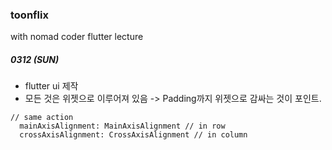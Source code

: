 ### toonflix
with nomad coder flutter lecture

##### 0312 (SUN)
- flutter ui 제작
- 모든 것은 위젯으로 이루어져 있음 -> Padding까지 위젯으로 감싸는 것이 포인트.

```flutter
// same action
  mainAxisAlignment: MainAxisAlignment // in row
  crossAxisAlignment: CrossAxisAlignment // in column
```